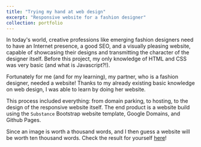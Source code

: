 ```yaml
---
title: "Trying my hand at web design"
excerpt: "Responsive website for a fashion designer"
collection: portfolio
---
```


In today's world, creative professions like emerging fashion designers need to have an Internet presence, a good SEO, and a visually pleasing website, capable of showcasing their designs and transmitting the character of the designer itself. Before this project, my only knowledge of HTML and CSS was very basic (and what is Javascript?!).

Fortunately for me (and for my learning), my partner, who is a fashion designer, needed a website! Thanks to my already existing basic knowledge on web design, I was able to learn by doing her website. 

This process included everything: from domain parking, to hosting, to the design of the responsive website itself. The end product is a website build using the `Substance` Bootstrap website template, Google Domains, and Github Pages.

Since an image is worth a thousand words, and I then guess a website will be worth ten thousand words. Check the result for yourself [here](https://www.carlacanadell.com)!